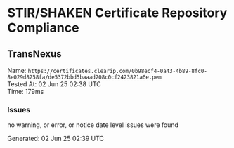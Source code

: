# STIR/SHAKEN Certificate Repository Compliance

## TransNexus

Name: `https://certificates.clearip.com/0b98ecf4-0a43-4b89-8fc0-8e029d8258fa/de5372bbd5baaad208c0cf2423821a6e.pem`\
Tested At: 02 Jun 25 02:38 UTC\
Time: 179ms

### Issues

no warning, or error, or notice date level issues were found

Generated: 02 Jun 25 02:39 UTC